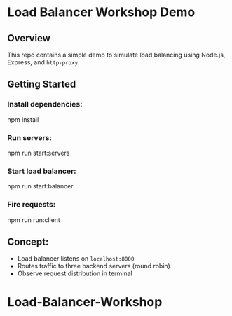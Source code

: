 # Load Balancer Workshop Demo

## Overview
This repo contains a simple demo to simulate load balancing using Node.js, Express, and `http-proxy`.

## Getting Started

### Install dependencies:
npm install

### Run servers:
npm run start:servers

### Start load balancer:
npm run start:balancer

### Fire requests:
npm run run:client

## Concept:
- Load balancer listens on `localhost:8000`
- Routes traffic to three backend servers (round robin)
- Observe request distribution in terminal

# Load-Balancer-Workshop

